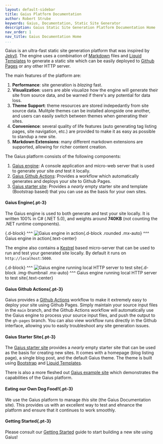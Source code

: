 ```yaml
---
layout: default-sidebar
title: Gaius Platform Documentation
author: Robert Strube
keywords: Gaius, Documentation, Static Site Generator
description: Gaius Static Site Generation Platform Documentation Home
nav_order: 1
nav_title: Gaius Documentation Home
...
```


Gaius is an ultra-fast static site generation platform that was inspired by [Jekyll](https://jekyllrb.com/).  The engine uses a combination of [Markdown](https://www.markdownguide.org/) files and [Liquid Templates](https://shopify.github.io/liquid/) to generate a static site which can be easily deployed to [Github Pages](https://pages.github.com/) or any other HTTP server.

The main features of the platform are:

1. **Performance**: site generation is *blazing* fast.
1. **Visualization**: users are able visualize how the engine will generate their site from source data, and be warned if there's any potential for data loss.
1. **Theme Support**: theme resources are stored indepedantly from site source data.  Mulitple themes can be installed alongside one another, and users can easily switch between themes when generating their sites.
1. **Convenience**: several quality of life features (auto generating tag listing pages, site navigation, etc.) are provided to make it as easy as possible to standup a new site.
1. **Markdown Extensions**: many different markdown extensions are supported, allowing for richer content creation.

The Gaius platform consists of the following components:

1. [Gaius engine](https://github.com/gaius-dev/gaius-engine/tree/main/src): A console application and micro-web server that is used to generate your site *and* test it locally.
1. [Gaius Github Actions](https://github.com/gaius-dev/gaius-engine/tree/main/github-actions): Provides a workflow which automatically generates and deploys your site to Github Pages.
1. [Gaius starter site](https://github.com/gaius-dev/gaius-starter): Provides a *nearly* empty starter site and template (Bootstrap based) that you can use as the basis for your own sites.

#### Gaius Engine{.pt-3}

The Gaius engine is used to both generate and test your site locally. It is written 100% in C# (.NET 5.0), and weights around **740KB** (not counting the .NET runtime components).

{.d-block}
^^^
![Gaius engine in action]({{site.url}}/images/engine.png){.d-block .rounded .mx-auto}
^^^ Gaius engine in action{.text-center}

The engine also contains a [Kestrel](https://docs.microsoft.com/en-us/aspnet/core/fundamentals/servers/kestrel) based micro-server that can be used to run and test your generated site locally.  By default it runs on `http://localhost:5000`.

{.d-block}
^^^
![Gaius engine running local HTTP server to test site]({{site.url}}/images/gaius-server.png){.d-block .img-thumbnail .mx-auto}
^^^ Gaius engine running local HTTP server to test site{.text-center}

#### Gaius Github Actions{.pt-3}

Gaius provides a [Github Actions](https://github.com/features/actions) workflow to make it extremely easy to deploy your site using Github Pages.  Simply maintain your source input files in the `main` branch, and the Github Actions workflow will automatically use the Gaius engine to process your source input files, and push the output to the `gh-pages` branch.  You can also view workflow runs directly in the Github interface, allowing you to easily troubleshoot any site generation issues.

#### Gaius Starter Site{.pt-3}

The [Gaius starter site](https://gaius-dev.github.io/gaius-starter) provides a *nearly* empty starter site that can be used as the basis for creating new sites.  It comes with a homepage (blog listing page), a single blog post, and the default Gaius theme.  The theme is built using [Bootstrap](https://getbootstrap.com/docs/4.6/getting-started/introduction/) and [Liquid Templates](https://shopify.github.io/liquid/).

There is also a more fleshed out [Gaius example site](https://gaius-dev.github.io/gaius-example) which demonstrates the capabilities of the Gaius platform.

#### Eating our Own Dog Food!{.pt-3}

We use the Gaius platform to manage *this* site (the Gaius Documentation site).  This provides us with an excellent way to test and ehnance the platform and ensure that it continues to work smoothly.

#### Getting Started{.pt-3}

Please consult our [Getting Started]({{site.url}}/pages/getting-started/) guide to start building a new site using Gaius!
